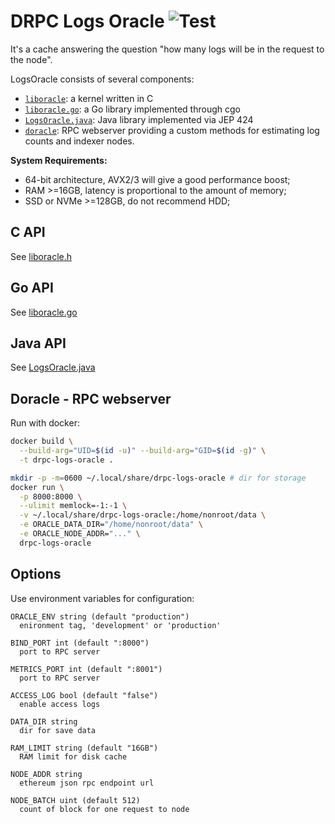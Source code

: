 # DRPC Logs Oracle ![Test](https://github.com/p2p-org/drpc-logs-oracle/actions/workflows/test.yml/badge.svg)

It's a cache answering the question "how many logs will be in the request to the node".

LogsOracle consists of several components:
- [`liboracle`](#c-api): a kernel written in C
- [`liboracle.go`](#go-api): a Go library implemented through cgo
- [`LogsOracle.java`](#java-api): Java library implemented via JEP 424
- [`doracle`](#doracle---rpc-webserver): RPC webserver providing a custom methods for estimating log counts and indexer nodes.

**System Requirements:**
- 64-bit architecture, AVX2/3 will give a good performance boost;
- RAM >=16GB, latency is proportional to the amount of memory;
- SSD or NVMe >=128GB, do not recommend HDD;

## C API

See [liboracle.h](./liboracle.h)

## Go API

See [liboracle.go](./liboracle.go)

## Java API

See [LogsOracle.java](./java/org/drpc/logsoracle/LogsOracle.java)

## Doracle - RPC webserver

Run with docker:
```sh
docker build \
  --build-arg="UID=$(id -u)" --build-arg="GID=$(id -g)" \
  -t drpc-logs-oracle .

mkdir -p -m=0600 ~/.local/share/drpc-logs-oracle # dir for storage
docker run \
  -p 8000:8000 \
  --ulimit memlock=-1:-1 \
  -v ~/.local/share/drpc-logs-oracle:/home/nonroot/data \
  -e ORACLE_DATA_DIR="/home/nonroot/data" \
  -e ORACLE_NODE_ADDR="..." \
  drpc-logs-oracle
```

## Options

Use environment variables for configuration:

```
ORACLE_ENV string (default "production")
  enironment tag, 'development' or 'production'

BIND_PORT int (default ":8000")
  port to RPC server

METRICS_PORT int (default ":8001")
  port to RPC server

ACCESS_LOG bool (default "false")
  enable access logs

DATA_DIR string
  dir for save data

RAM_LIMIT string (default "16GB")
  RAM limit for disk cache

NODE_ADDR string
  ethereum json rpc endpoint url

NODE_BATCH uint (default 512)
  count of block for one request to node
```
